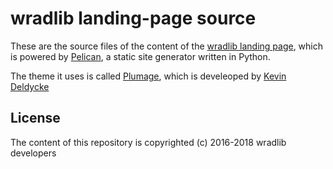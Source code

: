 wradlib landing-page source
===========================

These are the source files of the content of the 
[wradlib landing page](http://wradlib.github.io), which is powered by
[Pelican](http://getpelican.com), a static site generator written in Python.

The theme it uses is called [Plumage](https://github.com/kdeldycke/plumage), 
which is develeoped by [Kevin Deldycke](http://kevin.deldycke.com/)

License
-------

The content of this repository is copyrighted (c) 2016-2018 wradlib developers
